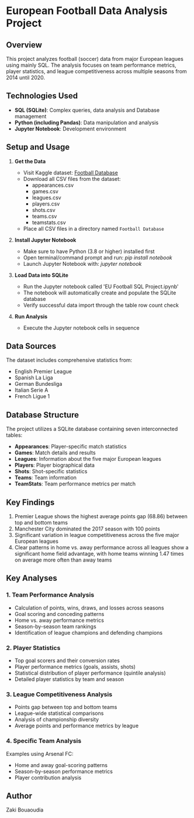 # European Football Data Analysis Project

## Overview
This project analyzes football (soccer) data from major European leagues using mainly SQL. The analysis focuses on team performance metrics, player statistics, and league competitiveness across multiple seasons from 2014 until 2020.

## Technologies Used
- **SQL (SQLite)**: Complex queries, data analysis and Database management
- **Python (including Pandas)**: Data manipulation and analysis
- **Jupyter Notebook**: Development environment

## Setup and Usage
1. **Get the Data**
   - Visit Kaggle dataset: [Football Database](https://www.kaggle.com/datasets/technika148/football-database/data?select=leagues.csv)
   - Download all CSV files from the dataset:
     - appearances.csv
     - games.csv
     - leagues.csv
     - players.csv
     - shots.csv
     - teams.csv
     - teamstats.csv
   - Place all CSV files in a directory named `Football Database`
2. **Install Jupyter Notebook**
   - Make sure to have Python (3.8 or higher) installed first
   - Open terminal/command prompt and run: *pip install notebook*
   - Launch Jupyter Notebook with: *jupyter notebook*

2. **Load Data into SQLite**
   - Run the Jupyter notebook called 'EU Football SQL Project.ipynb'
   - The notebook will automatically create and populate the SQLite database
   - Verify successful data import through the table row count check

3. **Run Analysis**
   - Execute the Jupyter notebook cells in sequence

## Data Sources
The dataset includes comprehensive statistics from:
- English Premier League
- Spanish La Liga
- German Bundesliga
- Italian Serie A
- French Ligue 1

## Database Structure
The project utilizes a SQLite database containing seven interconnected tables:
- **Appearances**: Player-specific match statistics
- **Games**: Match details and results
- **Leagues**: Information about the five major European leagues
- **Players**: Player biographical data
- **Shots**: Shot-specific statistics
- **Teams**: Team information
- **TeamStats**: Team performance metrics per match

## Key Findings
1. Premier League shows the highest average points gap (68.86) between top and bottom teams
2. Manchester City dominated the 2017 season with 100 points
3. Significant variation in league competitiveness across the five major European leagues
4. Clear patterns in home vs. away performance across all leagues show a significant home field advantage, with home teams winning 1.47 times on average more often than away teams

## Key Analyses

### 1. Team Performance Analysis
- Calculation of points, wins, draws, and losses across seasons
- Goal scoring and conceding patterns
- Home vs. away performance metrics
- Season-by-season team rankings
- Identification of league champions and defending champions

### 2. Player Statistics
- Top goal scorers and their conversion rates
- Player performance metrics (goals, assists, shots)
- Statistical distribution of player performance (quintile analysis)
- Detailed player statistics by team and season

### 3. League Competitiveness Analysis
- Points gap between top and bottom teams
- League-wide statistical comparisons
- Analysis of championship diversity
- Average points and performance metrics by league

### 4. Specific Team Analysis
Examples using Arsenal FC:
- Home and away goal-scoring patterns
- Season-by-season performance metrics
- Player contribution analysis

## Author
Zaki Bouaoudia
